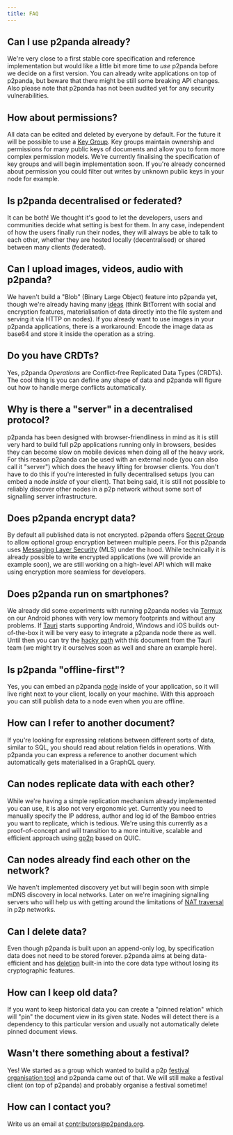 ```yaml
---
title: FAQ
---
```


## Can I use p2panda already?

We're very close to a first stable core specification and reference implementation but would like a little bit more time to _use_ p2panda before we decide on a first version. You can already write applications on top of p2panda, but beware that there might be still some breaking API changes. Also please note that p2panda has not been audited yet for any security vulnerabilities.

## How about permissions?

All data can be edited and deleted by everyone by default. For the future it will be possible to use a [Key Group](/specification/authorisation). Key groups maintain ownership and permissions for many public keys of documents and allow you to form more complex permission models. We're currently finalising the specification of key groups and will begin implementation soon. If you're already concerned about permission you could filter out writes by unknown public keys in your node for example.

## Is p2panda decentralised or federated?

It can be both! We thought it's good to let the developers, users and communities decide what setting is best for them. In any case, independent of how the users finally run their nodes, they will always be able to talk to each other, whether they are hosted locally (decentralised) or shared between many clients (federated).

## Can I upload images, videos, audio with p2panda?

We haven't build a "Blob" (Binary Large Object) feature into p2panda yet, though we're already having many [ideas](https://github.com/p2panda/handbook/labels/Blobs) (think BitTorrent with social and encryption features, materialisation of data directly into the file system and serving it via HTTP on nodes). If you already want to use images in your p2panda applications, there is a workaround: Encode the image data as base64 and store it inside the operation as a string.

## Do you have CRDTs?

Yes, p2panda _Operations_ are Conflict-free Replicated Data Types (CRDTs). The cool thing is you can define any shape of data and p2panda will figure out how to handle merge conflicts automatically.

## Why is there a "server" in a decentralised protocol?

p2panda has been designed with browser-friendliness in mind as it is still very hard to build full p2p applications running only in browsers, besides they can become slow on mobile devices when doing all of the heavy work. For this reason p2panda can be used with an external node (you can also call it "server") which does the heavy lifting for browser clients. You don't have to do this if you're interested in fully decentralised setups (you can embed a node _inside_ of your client). That being said, it is still not possible to reliably discover other nodes in a p2p network without some sort of signalling server infrastructure.

## Does p2panda encrypt data?

By default all published data is not encrypted. p2panda offers [Secret Group](/specification/encryption) to allow optional group encryption between multiple peers. For this p2panda uses [Messaging Layer Security](https://messaginglayersecurity.rocks/) (MLS) under the hood. While technically it is already possible to write encrypted applications (we will provide an example soon), we are still working on a high-level API which will make using encryption more seamless for developers.

## Does p2panda run on smartphones?

We already did some experiments with running p2panda nodes via [Termux](https://termux.dev/en/) on our Android phones with very low memory footprints and without any problems. If [Tauri](https://tauri.app/) starts supporting Android, Windows and iOS builds out-of-the-box it will be very easy to integrate a p2panda node there as well. Until then you can try the [hacky path](https://hackmd.io/XIcEwk4GSxy8APZhSa0UnA) with this document from the Tauri team (we might try it ourselves soon as well and share an example here).

## Is p2panda "offline-first"?

Yes, you can embed an p2panda [node](https://github.com/p2panda/aquadoggo) inside of your application, so it will live right next to your client, locally on your machine. With this approach you can still publish data to a node even when you are offline.

## How can I refer to another document?

If you're looking for expressing relations between different sorts of data, similar to SQL, you should read about relation fields in operations. With p2panda you can express a reference to another document which automatically gets materialised in a GraphQL query.

## Can nodes replicate data with each other?

While we're having a simple replication mechanism already implemented you can use, it is also not very ergonomic yet. Currently you need to manually specify the IP address, author and log id of the Bamboo entries you want to replicate, which is tedious. We're using this currently as a proof-of-concept and will transition to a more intuitive, scalable and efficient approach using [qp2p](https://github.com/maidsafe/qp2p) based on QUIC.

## Can nodes already find each other on the network?

We haven't implemented discovery yet but will begin soon with simple mDNS discovery in local networks. Later on we're imagining signalling servers who will help us with getting around the limitations of [NAT traversal](https://tailscale.com/blog/how-nat-traversal-works/) in p2p networks.

## Can I delete data?

Even though p2panda is built upon an append-only log, by specification data does not need to be stored forever. p2panda aims at being data-efficient and has [deletion](/learn/entries/#deletion) built-in into the core data type without losing its cryptographic features.

## How can I keep old data?

If you want to keep historical data you can create a "pinned relation" which will "pin" the document view in its given state. Nodes will detect there is a dependency to this particular version and usually not automatically delete pinned document views.

## Wasn't there something about a festival?

Yes! We started as a group which wanted to build a p2p [festival organisation tool](https://github.com/p2panda/festival-tool) and p2panda came out of that. We will still make a festival client (on top of p2panda) and probably organise a festival sometime!

## How can I contact you?

Write us an email at [contributors@p2panda.org](mailto:contributors@p2panda.org).

